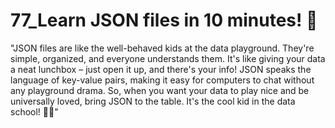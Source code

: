 # 77_Learn JSON files in 10 minutes! 📄
 "JSON files are like the well-behaved kids at the data playground. They're simple, organized, and everyone understands them. It's like giving your data a neat lunchbox – just open it up, and there's your info! JSON speaks the language of key-value pairs, making it easy for computers to chat without any playground drama. So, when you want your data to play nice and be universally loved, bring JSON to the table. It's the cool kid in the data school! 🎒📄"
